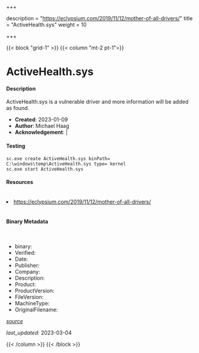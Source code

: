 +++

description = "https://eclypsium.com/2019/11/12/mother-of-all-drivers/"
title = "ActiveHealth.sys"
weight = 10

+++


{{< block "grid-1" >}}
{{< column "mt-2 pt-1">}}


# ActiveHealth.sys

#### Description


ActiveHealth.sys is a vulnerable driver and more information will be added as found.


- **Created**: 2023-01-09
- **Author**: Michael Haag
- **Acknowledgement**:  | [](https://twitter.com/)

#### Testing

```
sc.exe create ActiveHealth.sys binPath= C:\windows\temp\ActiveHealth.sys type= kernel
sc.exe start ActiveHealth.sys
```

#### Resources
<br>


<li><a href=" https://eclypsium.com/2019/11/12/mother-of-all-drivers/"> https://eclypsium.com/2019/11/12/mother-of-all-drivers/</a></li>


<br>


#### Binary Metadata
<br>



- binary: 
- Verified: 
- Date: 
- Publisher: 
- Company: 
- Description: 
- Product: 
- ProductVersion: 
- FileVersion: 
- MachineType: 
- OriginalFilename: 

[*source*](https://github.com/magicsword-io/LOLDrivers/tree/main/yaml/activehealth.sys.yml)

*last_updated:* 2023-03-04


{{< /column >}}
{{< /block >}}
